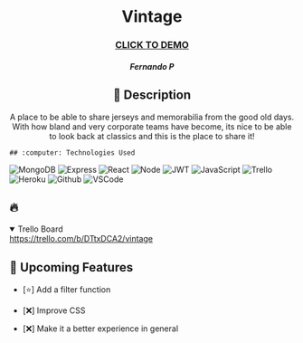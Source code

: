   <div id="description" align="center">

  # Vintage

  ### [CLICK TO DEMO](https://vintage.herokuapp.com/jerseys)

  ##### Fernando P


  ## :pencil: Description

  A place to be able to share jerseys and memorabilia from the good old days. With how bland and very corporate teams have become, its nice to be able to look back at classics and this is the place to share it!
  </div>

    ## :computer: Technologies Used

  ![MongoDB](https://img.shields.io/badge/-MongoDB-05122A?style=flat&logo=mongodb)
  ![Express](https://img.shields.io/badge/-Express-05122A?style=flat&logo=express)
  ![React](https://img.shields.io/badge/-React-05122A?style=flat&logo=react)
  ![Node](https://img.shields.io/badge/-Node.js-05122A?style=flat&logo=node.js)
  ![JWT](https://img.shields.io/badge/-JSON_Web_Tokens-05122A?style=flat&logo=jsonwebtokens)
  ![JavaScript](https://img.shields.io/badge/-JavaScript-05122A?style=flat&logo=javascript)
  ![Trello](https://img.shields.io/badge/-Trello-05122A?style=flat&logo=trello)
  ![Heroku](https://img.shields.io/badge/-Heroku-05122A?style=flat&logo=heroku)
  ![Github](https://img.shields.io/badge/-GitHub-05122A?style=flat&logo=github)
  ![VSCode](https://img.shields.io/badge/-VS_Code-05122A?style=flat&logo=visualstudio)

## :fire: 

<details open>
  <summary> Trello Board </summary>
  <a href="https://trello.com/b/DTtxDCA2/vintage"
    > https://trello.com/b/DTtxDCA2/vintage </a
  >
</details>

## :satellite: Upcoming Features

- [:star:] Add a filter function

- [:x:] Improve CSS

- [:x:] Make it a better experience in general